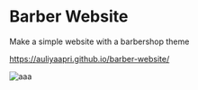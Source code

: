 
# Barber Website

Make a simple website with a barbershop theme

https://auliyaapri.github.io/barber-website/


![aaa](https://user-images.githubusercontent.com/45688720/213832233-87981d1a-91a1-49b2-bf39-bc0ecf6e9b14.png)


